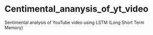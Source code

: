 # Centimental_ananysis_of_yt_video
Sentimental analysis of YouTube video using LSTM (Long Short Term Memory)
